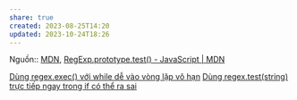 ```yaml
---
share: true
created: 2023-08-25T14:20
updated: 2023-10-24T18:26
---
```

Nguồn:: [MDN](../../../../%E2%9A%A1Hi%E1%BB%83u%20bi%E1%BA%BFt%20s%C3%A2u/%CE%9E%20Ngu%E1%BB%93n/MDN.md#), [RegExp.prototype.test() - JavaScript | MDN](https://developer.mozilla.org/en-US/docs/Web/JavaScript/Reference/Global_Objects/RegExp/test)

[Dùng regex.exec() với while dễ vào vòng lặp vô hạn](./D%C3%B9ng%20regex.exec()%20v%E1%BB%9Bi%20while%20d%E1%BB%85%20v%C3%A0o%20v%C3%B2ng%20l%E1%BA%B7p%20v%C3%B4%20h%E1%BA%A1n.md#) 
[Dùng regex.test(string) trực tiếp ngay trong if có thể ra sai](./D%C3%B9ng%20regex.test(string)%20tr%E1%BB%B1c%20ti%E1%BA%BFp%20ngay%20trong%20if%20c%C3%B3%20th%E1%BB%83%20ra%20sai.md#)
